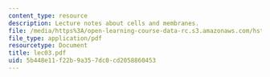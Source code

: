 ```yaml
---
content_type: resource
description: Lecture notes about cells and membranes.
file: /media/https%3A/open-learning-course-data-rc.s3.amazonaws.com/hst-410j-projects-in-microscale-engineering-for-the-life-sciences-spring-2007/5b448e11f22b9a357dc0cd2058860453_lec03.pdf
file_type: application/pdf
resourcetype: Document
title: lec03.pdf
uid: 5b448e11-f22b-9a35-7dc0-cd2058860453
---
```

